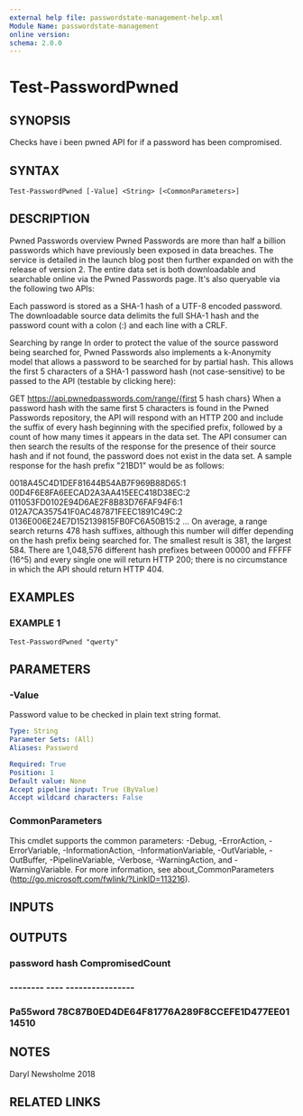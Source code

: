 ```yaml
---
external help file: passwordstate-management-help.xml
Module Name: passwordstate-management
online version:
schema: 2.0.0
---
```


# Test-PasswordPwned

## SYNOPSIS
Checks have i been pwned API for if a password has been compromised.

## SYNTAX

```
Test-PasswordPwned [-Value] <String> [<CommonParameters>]
```

## DESCRIPTION
Pwned Passwords overview
Pwned Passwords are more than half a billion passwords which have previously been exposed in data breaches.
The service is detailed in the launch blog post then further expanded on with the release of version 2.
The entire data set is both downloadable and searchable online via the Pwned Passwords page.
It's also queryable via the following two APIs:

Each password is stored as a SHA-1 hash of a UTF-8 encoded password.
The downloadable source data delimits the full SHA-1 hash and the password count with a colon (:) and each line with a CRLF.

Searching by range
In order to protect the value of the source password being searched for, Pwned Passwords also implements a k-Anonymity model that allows a password to be searched for by partial hash.
This allows the first 5 characters of a SHA-1 password hash (not case-sensitive) to be passed to the API (testable by clicking here):

GET https://api.pwnedpasswords.com/range/{first 5 hash chars}
When a password hash with the same first 5 characters is found in the Pwned Passwords repository, the API will respond with an HTTP 200 and include the suffix of every hash beginning with the specified prefix, followed by a count of how many times it appears in the data set.
The API consumer can then search the results of the response for the presence of their source hash and if not found, the password does not exist in the data set.
A sample response for the hash prefix "21BD1" would be as follows:

0018A45C4D1DEF81644B54AB7F969B88D65:1
00D4F6E8FA6EECAD2A3AA415EEC418D38EC:2
011053FD0102E94D6AE2F8B83D76FAF94F6:1
012A7CA357541F0AC487871FEEC1891C49C:2
0136E006E24E7D152139815FB0FC6A50B15:2
...
On average, a range search returns 478 hash suffixes, although this number will differ depending on the hash prefix being searched for.
The smallest result is 381, the largest 584.
There are 1,048,576 different hash prefixes between 00000 and FFFFF (16^5) and every single one will return HTTP 200; there is no circumstance in which the API should return HTTP 404.

## EXAMPLES

### EXAMPLE 1
```
Test-PasswordPwned "qwerty"
```

## PARAMETERS

### -Value
Password value to be checked in plain text string format.

```yaml
Type: String
Parameter Sets: (All)
Aliases: Password

Required: True
Position: 1
Default value: None
Accept pipeline input: True (ByValue)
Accept wildcard characters: False
```

### CommonParameters
This cmdlet supports the common parameters: -Debug, -ErrorAction, -ErrorVariable, -InformationAction, -InformationVariable, -OutVariable, -OutBuffer, -PipelineVariable, -Verbose, -WarningAction, and -WarningVariable.
For more information, see about_CommonParameters (http://go.microsoft.com/fwlink/?LinkID=113216).

## INPUTS

## OUTPUTS

### password hash                                     CompromisedCount
### -------- ----                                     ----------------
### Pa55word 78C87B0ED4DE64F81776A289F8CCEFE1D477EE01            14510
## NOTES
Daryl Newsholme 2018

## RELATED LINKS
